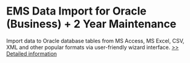# EMS Data Import for Oracle (Business) + 2 Year Maintenance
Import data to Oracle database tables from MS Access, MS Excel, CSV, XML and other popular formats via user-friendly wizard interface.
[>> Detailed information](https://secure.shareit.com/shareit/product.html?productid=300147613&affiliateid=200057808)